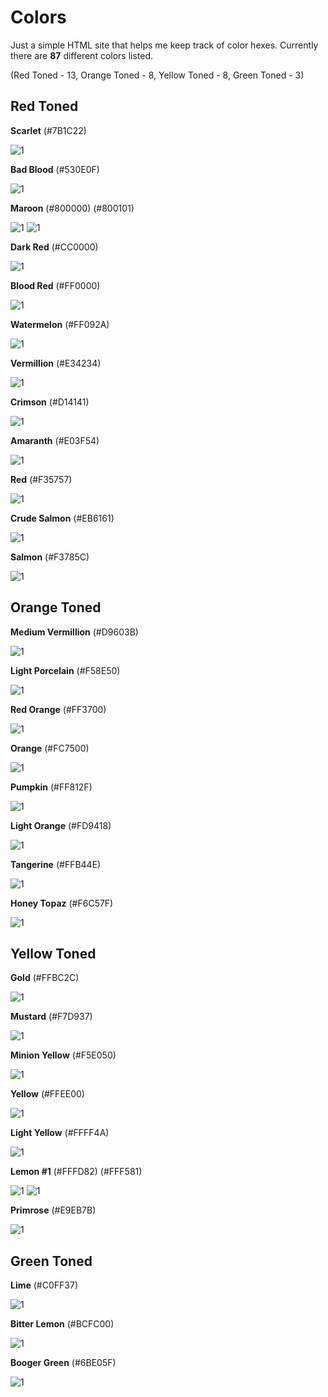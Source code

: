 # Colors

Just a simple HTML site that helps me keep track of color hexes. Currently there are **87** different colors listed.

(Red Toned - 13, Orange Toned - 8, Yellow Toned - 8, Green Toned - 3)


## Red Toned

**Scarlet** (#7B1C22)

![1](https://dummyimage.com/130x130/7b1c22/7b1c22)

**Bad Blood** (#530E0F) <!-- L Color -->

![1](https://dummyimage.com/130x130/530e0f/530e0f) 

**Maroon** (#800000) (#800101) <!-- H Color -->

![1](https://dummyimage.com/130x130/800000/800000) ![1](https://dummyimage.com/130x130/800101/800101)

**Dark Red** (#CC0000)

![1](https://dummyimage.com/130x130/cc0000/cc0000)

**Blood Red** (#FF0000)

![1](https://dummyimage.com/130x130/ff0000/ff0000)

**Watermelon** (#FF092A) <!-- R Color -->

![1](https://dummyimage.com/130x130/ff092a/ff092a)

**Vermillion** (#E34234)

![1](https://dummyimage.com/130x130/e34234/e34234)

**Crimson** (#D14141)

![1](https://dummyimage.com/130x130/d14141/d14141)

**Amaranth** (#E03F54)

![1](https://dummyimage.com/130x130/e03f54/e03f54)

**Red** (#F35757)

![1](https://dummyimage.com/130x130/f35757/f35757)

**Crude Salmon** (#EB6161)

![1](https://dummyimage.com/130x130/eb6161/eb6161)

**Salmon** (#F3785C)

![1](https://dummyimage.com/130x130/f3785c/f3785c)


## Orange Toned

**Medium Vermillion** (#D9603B)

![1](https://dummyimage.com/130x130/d9603b/d9603b)

**Light Porcelain** (#F58E50)

![1](https://dummyimage.com/130x130/f58e50/f58e50)

**Red Orange** (#FF3700)

![1](https://dummyimage.com/130x130/ff3700/ff3700)

**Orange** (#FC7500)

![1](https://dummyimage.com/130x130/fc7500/fc7500)

**Pumpkin** (#FF812F)

![1](https://dummyimage.com/130x130/ff812f/ff812f)

**Light Orange** (#FD9418)

![1](https://dummyimage.com/130x130/fd9418/fd9418)

**Tangerine** (#FFB44E)

![1](https://dummyimage.com/130x130/ffb44e/ffb44e)

**Honey Topaz** (#F6C57F)

![1](https://dummyimage.com/130x130/f6c57f/f6c57f)


## Yellow Toned

**Gold** (#FFBC2C)

![1](https://dummyimage.com/130x130/ffbc2c/ffbc2c)

**Mustard** (#F7D937)

![1](https://dummyimage.com/130x130/f7d937/f7d937)

**Minion Yellow** (#F5E050)

![1](https://dummyimage.com/130x130/f5e050/f5e050)

**Yellow** (#FFEE00)

![1](https://dummyimage.com/130x130/ffee00/ffee00)

**Light Yellow** (#FFFF4A)

![1](https://dummyimage.com/130x130/ffff4a/ffff4a)

**Lemon #1** (#FFFD82) (#FFF581)

![1](https://dummyimage.com/130x130/fffd82/fffd82) ![1](https://dummyimage.com/130x130/fff581/fff581)

**Primrose** (#E9EB7B)

![1](https://dummyimage.com/130x130/e9eb7b/e9eb7b)

## Green Toned

**Lime** (#C0FF37)

![1](https://dummyimage.com/130x130/c0ff37/c0ff37)

**Bitter Lemon** (#BCFC00)

![1](https://dummyimage.com/130x130/bcfc00/bcfc00)

**Booger Green** (#6BE05F)

![1](https://dummyimage.com/130x130/6be05f/6be05f)






